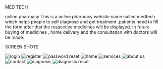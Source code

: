 

MED TECH

online pharmacy
This is a online pharmacy website name called medtech which helps people to self diagnose and get treatment ,patients need to fill the form after that the respective medicines will be displayed.
In future buying of medicines , home delivery and the consultation with doctors will be made.

SCREEN SHOTS


![login](https://user-images.githubusercontent.com/104186416/204583616-dbfa369d-13f8-43f3-901a-539292eb1b93.png)
![register](https://user-images.githubusercontent.com/104186416/204713266-ee4560f9-293a-43dd-9f90-7416a9e32501.png)
![password reset](https://user-images.githubusercontent.com/104186416/204881363-a43a21d1-627c-45ab-b146-061d40f6d020.png)
![home](https://user-images.githubusercontent.com/104186416/205245460-4ebeaa16-453d-4e8a-a32d-3d78188020b3.png)
![services](https://user-images.githubusercontent.com/104186416/205422012-5f094b79-4f20-4fad-aa35-d55ad66de7c8.png)
![about us](https://user-images.githubusercontent.com/104186416/205475448-da227199-75f6-40d1-a30f-a51d23a8c3e4.png)
![contact](https://user-images.githubusercontent.com/104186416/205522557-7e2b4aef-6047-427e-a580-cb6d3714e8a0.png)
![diagnosis](https://user-images.githubusercontent.com/104186416/205932334-72321a30-c469-4049-b2a0-040c18d2e691.png)
![diagnosis result](https://user-images.githubusercontent.com/104186416/206086028-8e49519f-bc6f-4937-a725-c9668e8cfd2e.png)
